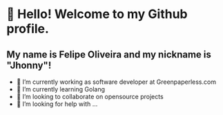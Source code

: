 <!--
**fdoliv/fdoliv** is a ✨ _special_ ✨ repository because its `README.md` (this file) appears on your GitHub profile.

Here are some ideas to get you started:

- 🔭 I’m currently working on ...
- 🌱 I’m currently learning ...
- 👯 I’m looking to collaborate on ...
- 🤔 I’m looking for help with ...
- 💬 Ask me about ...
- 📫 How to reach me: ...
- 😄 Pronouns: ...
- ⚡ Fun fact: ...
-->
# 👋 Hello! Welcome to my Github profile.
## My name is Felipe Oliveira and my nickname is "Jhonny"!

- 🔭 I’m currently working as software developer at Greenpaperless.com
- 🌱 I’m currently learning Golang
- 👯 I’m looking to collaborate on opensource projects
- 🤔 I’m looking for help with ...
